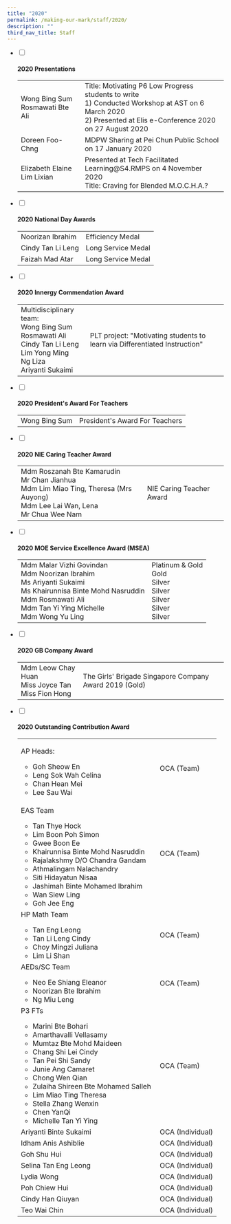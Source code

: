 ```yaml
---
title: "2020"
permalink: /making-our-mark/staff/2020/
description: ""
third_nav_title: Staff
---
```

<ul class="jekyllcodex_accordion">
<li><input id="accordion1" type="checkbox" /> <label for="accordion1"><h4><strong>2020 Presentations</strong></h4></label>
<div>
<table>
<tbody>
<tr>
<td>Wong Bing Sum<br />Rosmawati Bte Ali</td>
<td>Title: Motivating P6 Low Progress students to write<br />1) Conducted Workshop at AST on 6 March 2020<br />2) Presented at Elis e-Conference 2020 on 27 August 2020</td>
</tr>
<tr>
<td>Doreen Foo-Chng&nbsp;</td>
<td>MDPW Sharing at Pei Chun Public School on 17 January 2020</td>
</tr>
<tr>
<td>Elizabeth Elaine Lim Lixian&nbsp;</td>
<td>Presented at Tech Facilitated Learning@S4.RMPS on 4 November 2020<br />Title: Craving for Blended M.O.C.H.A.?</td>
</tr>
</tbody>
</table>
</div>
</li>
<li><input id="accordion2" type="checkbox" /> <label for="accordion2"><h4><strong>2020 National Day Awards</strong></h4></label>
<div>
<table>
<tbody>
<tr>
<td>Noorizan Ibrahim</td>
<td>Efficiency Medal</td>
</tr>
<tr>
<td>Cindy Tan Li Leng</td>
<td>Long Service Medal</td>
</tr>
<tr>
<td>Faizah Mad Atar</td>
<td>Long Service Medal</td>
</tr>
</tbody>
</table>
</div>
</li>
<li><input id="accordion3" type="checkbox" /> <label for="accordion3"><h4><strong>2020 Innergy Commendation Award</strong></h4></label>
<div>
<table>
<tbody>
<tr>
<td>Multidisciplinary team:<br />Wong Bing Sum<br />Rosmawati Ali<br />Cindy Tan Li Leng<br />Lim Yong Ming<br />Ng Liza<br />Ariyanti Sukaimi</td>
<td>PLT project: "Motivating students to learn via Differentiated Instruction"</td>
</tr>
</tbody>
</table>
</div>
</li>
<li><input id="accordion4" type="checkbox" /> <label for="accordion4"><h4><strong>2020 President's Award For Teachers</strong></h4></label>
<div>
<table>
<tbody>
<tr>
<td>Wong Bing Sum</td>
<td>President's Award For Teachers</td>
</tr>
</tbody>
</table>
</div>
</li>
<li><input id="accordion5" type="checkbox" /> <label for="accordion5"><h4><strong>2020 NIE Caring Teacher Award</strong></h4></label>
<div>
<table>
<tbody>
<tr>
<td>Mdm Roszanah Bte Kamarudin<br />Mr Chan Jianhua<br />Mdm Lim Miao Ting, Theresa (Mrs Auyong)<br />Mdm Lee Lai Wan, Lena<br />Mr Chua Wee Nam</td>
<td>NIE Caring Teacher Award</td>
</tr>
</tbody>
</table>
</div>
</li>
<li><input id="accordion6" type="checkbox" /> <label for="accordion6"><h4><strong>2020 MOE Service Excellence Award (MSEA)</strong></h4></label>
<div>
<table>
<tbody>
<tr>
<td>Mdm Malar Vizhi Govindan<br />Mdm Noorizan Ibrahim<br />Ms Ariyanti Sukaimi<br />Ms Khairunnisa Binte Mohd Nasruddin<br />Mdm Rosmawati Ali<br />Mdm Tan Yi Ying Michelle<br />Mdm Wong Yu Ling&nbsp;</td>
<td>Platinum &amp; Gold<br />Gold<br />Silver<br />Silver<br />Silver<br />Silver<br />Silver</td>
</tr>
</tbody>
</table>
</div>
</li>
<li><input id="accordion7" type="checkbox" /> <label for="accordion7"><h4><strong>2020 GB Company Award</strong></h4></label>
<div>
<table>
<tbody>
<tr>
<td>Mdm Leow Chay Huan<br />Miss Joyce Tan<br />Miss Fion Hong</td>
<td>The Girls' Brigade Singapore Company Award 2019 (Gold)</td>
</tr>
</tbody>
</table>
</div>
</li>
<li><input id="accordion8" type="checkbox" /> <label for="accordion8"><h4><strong>2020 Outstanding Contribution Award</strong></h4></label>
<div>
<table>
<tbody>
<tr>
<td>
<p>AP Heads:</p>
<ul>
<li>Goh Sheow En</li>
<li>Leng Sok Wah Celina&nbsp;</li>
<li>Chan Hean Mei&nbsp;</li>
<li>Lee Sau Wai</li>
</ul>
</td>
<td>OCA (Team)</td>
</tr>
<tr>
<td>
<p>EAS Team&nbsp;</p>
<ul>
<li>Tan Thye Hock&nbsp;</li>
<li>Lim Boon Poh Simon</li>
<li>Gwee Boon Ee&nbsp;</li>
<li>Khairunnisa Binte Mohd Nasruddin</li>
<li>Rajalakshmy D/O Chandra Gandam</li>
<li>Athmalingam Nalachandry</li>
<li>Siti Hidayatun Nisaa</li>
<li>Jashimah Binte Mohamed Ibrahim</li>
<li>Wan Siew Ling</li>
<li>Goh Jee Eng</li>
</ul>
</td>
<td>OCA (Team)</td>
</tr>
<tr>
<td>HP Math Team<br />
<ul>
<li>Tan Eng Leong</li>
<li>Tan Li Leng Cindy&nbsp;</li>
<li>Choy Mingzi Juliana&nbsp;</li>
<li>Lim Li Shan</li>
</ul>
</td>
<td>OCA (Team)</td>
</tr>
<tr>
<td>AEDs/SC Team<br />
<ul>
<li>Neo Ee Shiang Eleanor</li>
<li>Noorizan Bte Ibrahim</li>
<li>Ng Miu Leng</li>
</ul>
</td>
<td>OCA (Team)</td>
</tr>
<tr>
<td>P3 FTs<br />
<ul>
<li>Marini Bte Bohari&nbsp;</li>
<li>Amarthavalli Vellasamy&nbsp;</li>
<li>Mumtaz Bte Mohd Maideen&nbsp;</li>
<li>Chang Shi Lei Cindy&nbsp;</li>
<li>Tan Pei Shi Sandy&nbsp;</li>
<li>Junie Ang Camaret&nbsp;</li>
<li>Chong Wen Qian&nbsp;</li>
<li>Zulaiha Shireen Bte Mohamed Salleh&nbsp;</li>
<li>Lim Miao Ting Theresa&nbsp;</li>
<li>Stella Zhang Wenxin&nbsp;</li>
<li>Chen YanQi&nbsp;</li>
<li>Michelle Tan Yi Ying</li>
</ul>
</td>
<td>OCA (Team)&nbsp;</td>
</tr>
<tr>
<td>Ariyanti Binte Sukaimi</td>
<td>OCA (Individual)</td>
</tr>
<tr>
<td>Idham Anis Ashiblie</td>
<td>OCA (Individual)</td>
</tr>
<tr>
<td>Goh Shu Hui</td>
<td>OCA (Individual)</td>
</tr>
<tr>
<td>Selina Tan Eng Leong</td>
<td>OCA (Individual)</td>
</tr>
<tr>
<td>Lydia Wong</td>
<td>OCA (Individual)</td>
</tr>
<tr>
<td>Poh Chiew Hui</td>
<td>OCA (Individual)</td>
</tr>
<tr>
<td>Cindy Han Qiuyan</td>
<td>OCA (Individual)</td>
</tr>
<tr>
<td>Teo Wai Chin</td>
<td>OCA (Individual)</td>
</tr>
</tbody>
</table>
</div>
</li>
</ul>
